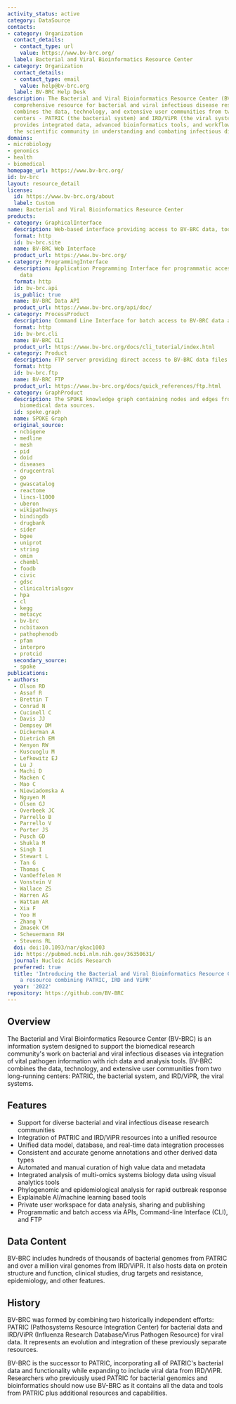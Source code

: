 ```yaml
---
activity_status: active
category: DataSource
contacts:
- category: Organization
  contact_details:
  - contact_type: url
    value: https://www.bv-brc.org/
  label: Bacterial and Viral Bioinformatics Resource Center
- category: Organization
  contact_details:
  - contact_type: email
    value: help@bv-brc.org
  label: BV-BRC Help Desk
description: The Bacterial and Viral Bioinformatics Resource Center (BV-BRC) is a
  comprehensive resource for bacterial and viral infectious disease research that
  combines the data, technology, and extensive user communities from two long-running
  centers - PATRIC (the bacterial system) and IRD/ViPR (the viral systems). BV-BRC
  provides integrated data, advanced bioinformatics tools, and workflows to support
  the scientific community in understanding and combating infectious diseases.
domains:
- microbiology
- genomics
- health
- biomedical
homepage_url: https://www.bv-brc.org/
id: bv-brc
layout: resource_detail
license:
  id: https://www.bv-brc.org/about
  label: Custom
name: Bacterial and Viral Bioinformatics Resource Center
products:
- category: GraphicalInterface
  description: Web-based interface providing access to BV-BRC data, tools, and services
  format: http
  id: bv-brc.site
  name: BV-BRC Web Interface
  product_url: https://www.bv-brc.org/
- category: ProgrammingInterface
  description: Application Programming Interface for programmatic access to BV-BRC
    data
  format: http
  id: bv-brc.api
  is_public: true
  name: BV-BRC Data API
  product_url: https://www.bv-brc.org/api/doc/
- category: ProcessProduct
  description: Command Line Interface for batch access to BV-BRC data and services
  format: http
  id: bv-brc.cli
  name: BV-BRC CLI
  product_url: https://www.bv-brc.org/docs/cli_tutorial/index.html
- category: Product
  description: FTP server providing direct access to BV-BRC data files
  format: http
  id: bv-brc.ftp
  name: BV-BRC FTP
  product_url: https://www.bv-brc.org/docs/quick_references/ftp.html
- category: GraphProduct
  description: The SPOKE knowledge graph containing nodes and edges from multiple
    biomedical data sources.
  id: spoke.graph
  name: SPOKE Graph
  original_source:
  - ncbigene
  - medline
  - mesh
  - pid
  - doid
  - diseases
  - drugcentral
  - go
  - gwascatalog
  - reactome
  - lincs-l1000
  - uberon
  - wikipathways
  - bindingdb
  - drugbank
  - sider
  - bgee
  - uniprot
  - string
  - omim
  - chembl
  - foodb
  - civic
  - gdsc
  - clinicaltrialsgov
  - hpa
  - cl
  - kegg
  - metacyc
  - bv-brc
  - ncbitaxon
  - pathophenodb
  - pfam
  - interpro
  - protcid
  secondary_source:
  - spoke
publications:
- authors:
  - Olson RD
  - Assaf R
  - Brettin T
  - Conrad N
  - Cucinell C
  - Davis JJ
  - Dempsey DM
  - Dickerman A
  - Dietrich EM
  - Kenyon RW
  - Kuscuoglu M
  - Lefkowitz EJ
  - Lu J
  - Machi D
  - Macken C
  - Mao C
  - Niewiadomska A
  - Nguyen M
  - Olsen GJ
  - Overbeek JC
  - Parrello B
  - Parrello V
  - Porter JS
  - Pusch GD
  - Shukla M
  - Singh I
  - Stewart L
  - Tan G
  - Thomas C
  - VanOeffelen M
  - Vonstein V
  - Wallace ZS
  - Warren AS
  - Wattam AR
  - Xia F
  - Yoo H
  - Zhang Y
  - Zmasek CM
  - Scheuermann RH
  - Stevens RL
  doi: doi:10.1093/nar/gkac1003
  id: https://pubmed.ncbi.nlm.nih.gov/36350631/
  journal: Nucleic Acids Research
  preferred: true
  title: 'Introducing the Bacterial and Viral Bioinformatics Resource Center (BV-BRC):
    a resource combining PATRIC, IRD and ViPR'
  year: '2022'
repository: https://github.com/BV-BRC
---
```

## Overview

The Bacterial and Viral Bioinformatics Resource Center (BV-BRC) is an information system designed to support the biomedical research community's work on bacterial and viral infectious diseases via integration of vital pathogen information with rich data and analysis tools. BV-BRC combines the data, technology, and extensive user communities from two long-running centers: PATRIC, the bacterial system, and IRD/ViPR, the viral systems.

## Features

- Support for diverse bacterial and viral infectious disease research communities
- Integration of PATRIC and IRD/ViPR resources into a unified resource
- Unified data model, database, and real-time data integration processes
- Consistent and accurate genome annotations and other derived data types
- Automated and manual curation of high value data and metadata
- Integrated analysis of multi-omics systems biology data using visual analytics tools
- Phylogenomic and epidemiological analysis for rapid outbreak response
- Explainable AI/machine learning based tools
- Private user workspace for data analysis, sharing and publishing
- Programmatic and batch access via APIs, Command-line Interface (CLI), and FTP

## Data Content

BV-BRC includes hundreds of thousands of bacterial genomes from PATRIC and over a million viral genomes from IRD/ViPR. It also hosts data on protein structure and function, clinical studies, drug targets and resistance, epidemiology, and other features.

## History

BV-BRC was formed by combining two historically independent efforts: PATRIC (Pathosystems Resource Integration Center) for bacterial data and IRD/ViPR (Influenza Research Database/Virus Pathogen Resource) for viral data. It represents an evolution and integration of these previously separate resources.

BV-BRC is the successor to PATRIC, incorporating all of PATRIC's bacterial data and functionality while expanding to include viral data from IRD/ViPR. Researchers who previously used PATRIC for bacterial genomics and bioinformatics should now use BV-BRC as it contains all the data and tools from PATRIC plus additional resources and capabilities.